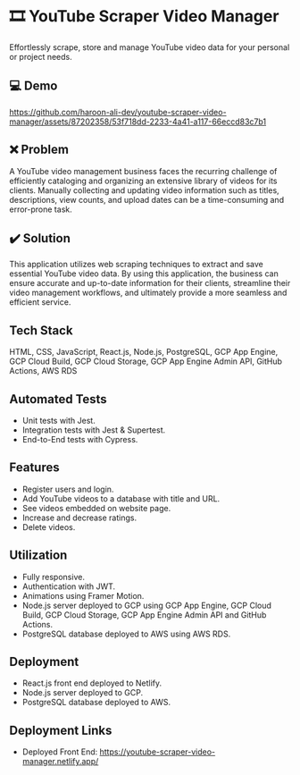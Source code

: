 # :film_strip: YouTube Scraper Video Manager
Effortlessly scrape, store and manage YouTube video data for your personal or project needs.

## :computer: Demo
https://github.com/haroon-ali-dev/youtube-scraper-video-manager/assets/87202358/53f718dd-2233-4a41-a117-66eccd83c7b1

## :x: Problem
A YouTube video management business faces the recurring challenge of efficiently cataloging and organizing an extensive library of videos for its clients. Manually collecting and updating video information such as titles, descriptions, view counts, and upload dates can be a time-consuming and error-prone task.

## :heavy_check_mark: Solution
This application utilizes web scraping techniques to extract and save essential YouTube video data. By using this application, the business can ensure accurate and up-to-date information for their clients, streamline their video management workflows, and ultimately provide a more seamless and efficient service.

## Tech Stack
HTML, CSS, JavaScript, React.js, Node.js, PostgreSQL, GCP App Engine, GCP Cloud Build, GCP Cloud Storage, GCP App Engine Admin API, GitHub Actions, AWS RDS

## Automated Tests
- Unit tests with Jest.
- Integration tests with Jest & Supertest.
- End-to-End tests with Cypress.

## Features
- Register users and login.
- Add YouTube videos to a database with title and URL.
- See videos embedded on website page.
- Increase and decrease ratings.
- Delete videos.

## Utilization
- Fully responsive.
- Authentication with JWT.
- Animations using Framer Motion.
- Node.js server deployed to GCP using GCP App Engine, GCP Cloud Build, GCP Cloud Storage, GCP App Engine Admin API and GitHub Actions.
- PostgreSQL database deployed to AWS using AWS RDS.

## Deployment
- React.js front end deployed to Netlify.
- Node.js server deployed to GCP.
- PostgreSQL database deployed to AWS.

## Deployment Links
- Deployed Front End: https://youtube-scraper-video-manager.netlify.app/

